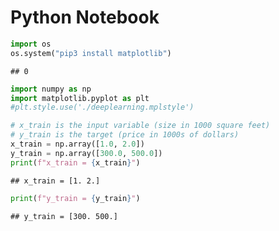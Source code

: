 Python Notebook
================

``` python
import os
os.system("pip3 install matplotlib")
```

    ## 0

``` python
import numpy as np
import matplotlib.pyplot as plt
#plt.style.use('./deeplearning.mplstyle')
```

``` python
# x_train is the input variable (size in 1000 square feet)
# y_train is the target (price in 1000s of dollars)
x_train = np.array([1.0, 2.0])
y_train = np.array([300.0, 500.0])
print(f"x_train = {x_train}")
```

    ## x_train = [1. 2.]

``` python
print(f"y_train = {y_train}")
```

    ## y_train = [300. 500.]
